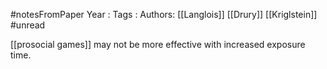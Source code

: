 #notesFromPaper
Year   :
Tags   :
Authors: [[Langlois]] [[Drury]] [[Kriglstein]]
#unread

[[prosocial games]] may not be more effective with increased exposure time.